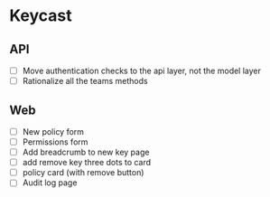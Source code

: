 # Keycast

## API

- [ ] Move authentication checks to the api layer, not the model layer
- [ ] Rationalize all the teams methods

## Web

- [ ] New policy form
- [ ] Permissions form
- [ ] Add breadcrumb to new key page
- [ ] add remove key three dots to card
- [ ] policy card (with remove button)
- [ ] Audit log page